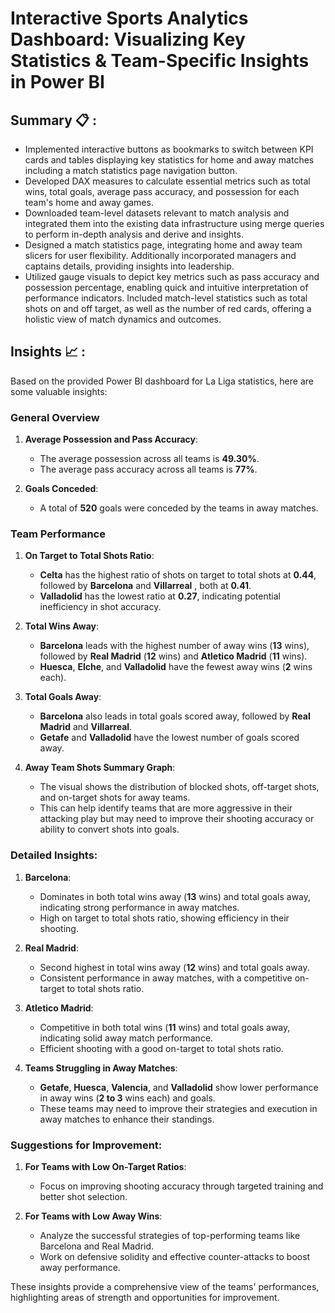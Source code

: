 # Interactive Sports Analytics Dashboard: Visualizing Key Statistics & Team-Specific Insights in Power BI
## Summary 📋 : 
- Implemented interactive buttons as bookmarks to switch between KPI cards and tables displaying key statistics for home and away matches including a match statistics page navigation button.
- Developed DAX measures to calculate essential metrics such as total wins, total goals, average pass accuracy, and possession for each team's home and away games.
- Downloaded team-level datasets relevant to match analysis and integrated them into the existing data infrastructure using merge queries to perform in-depth analysis and derive and insights.
- Designed a match statistics page, integrating home and away team slicers for user flexibility. Additionally incorporated managers and captains details, providing insights into leadership.
- Utilized gauge visuals to depict key metrics such as pass accuracy and possession percentage, enabling quick and intuitive interpretation of performance indicators.
Included match-level statistics such as total shots on and off target, as well as the number of red cards, offering a holistic view of match dynamics and outcomes.

## Insights 📈 :

Based on the provided Power BI dashboard for La Liga statistics, here are some valuable insights:

### General Overview
1. **Average Possession and Pass Accuracy**:
   - The average possession across all teams is **49.30%**.
   - The average pass accuracy across all teams is **77%**.

2. **Goals Conceded**:
   - A total of **520** goals were conceded by the teams in away matches.

### Team Performance
1. **On Target to Total Shots Ratio**:
   - **Celta** has the highest ratio of shots on target to total shots at **0.44**, followed by **Barcelona** and **Villarreal** , both at **0.41**.
   - **Valladolid** has the lowest ratio at **0.27**, indicating potential inefficiency in shot accuracy.

2. **Total Wins Away**:
   - **Barcelona** leads with the highest number of away wins (**13** wins), followed by **Real Madrid** (**12** wins) and **Atletico Madrid** (**11** wins).
   - **Huesca**, **Elche**, and **Valladolid** have the fewest away wins (**2** wins each).

3. **Total Goals Away**:
   - **Barcelona** also leads in total goals scored away, followed by **Real Madrid** and **Villarreal**.
   - **Getafe** and **Valladolid** have the lowest number of goals scored away.

4. **Away Team Shots Summary Graph**:
   - The visual shows the distribution of blocked shots, off-target shots, and on-target shots for away teams.
   - This can help identify teams that are more aggressive in their attacking play but may need to improve their shooting accuracy or ability to convert shots into goals.

### Detailed Insights:
1. **Barcelona**:
   - Dominates in both total wins away (**13** wins) and total goals away, indicating strong performance in away matches.
   - High on target to total shots ratio, showing efficiency in their shooting.

2. **Real Madrid**:
   - Second highest in total wins away (**12** wins) and total goals away.
   - Consistent performance in away matches, with a competitive on-target to total shots ratio.

3. **Atletico Madrid**:
   - Competitive in both total wins (**11** wins) and total goals away, indicating solid away match performance.
   - Efficient shooting with a good on-target to total shots ratio.

4. **Teams Struggling in Away Matches**:
   - **Getafe**, **Huesca**, **Valencia**, and **Valladolid** show lower performance in away wins (**2 to 3** wins each) and goals.
   - These teams may need to improve their strategies and execution in away matches to enhance their standings.

### Suggestions for Improvement:
1. **For Teams with Low On-Target Ratios**:
   - Focus on improving shooting accuracy through targeted training and better shot selection.

2. **For Teams with Low Away Wins**:
   - Analyze the successful strategies of top-performing teams like Barcelona and Real Madrid.
   - Work on defensive solidity and effective counter-attacks to boost away performance.

These insights provide a comprehensive view of the teams' performances, highlighting areas of strength and opportunities for improvement.
